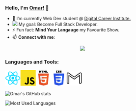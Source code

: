 ### Hello, I'm <a href="https://github.com/okhouja">Omar!</a> 👋

- 🌱 I’m currently Web Dev student @ <a href="https://digitalcareerinstitute.org/">Digital Career Institute. </a>
- <img src='https://github.githubassets.com/images/icons/emoji/unicode/1f945.png' width="21px"> My goal: Become Full Stack Developer.
- ⚡ Fun fact: **Mind Your Langauge** my Favourite Show.
- 📫 **Connect with me**:

<p align="center">
<a href="mailto:omar0940@gmail.com"   ><img  width="100px" src='https://camo.githubusercontent.com/2e31b0d0e07e5431ee3f85689b488016d52a4fb97e523ae497023a9746e2e52e/68747470733a2f2f696d672e736869656c64732e696f2f62616467652f676d61696c2d2532334431343833362e7376673f267374796c653d666f722d7468652d6261646765266c6f676f3d676d61696c266c6f676f436f6c6f723d7768697465'></a> </p>

### Languages and Tools:
<p><img src='https://github.com/okhouja/okhouja/blob/main/react.svg' width="50px"><img src='https://github.com/okhouja/okhouja/blob/main/js.svg' width="50px"><img src='https://github.com/okhouja/okhouja/blob/main/html5.svg' width="50px"><img src='https://github.com/okhouja/okhouja/blob/main/css3.svg' width="50px"><img src='https://github.com/okhouja/okhouja/blob/main/gmail.svg' width="50px"></p>


![Omar's GitHub stats](https://github-readme-stats.vercel.app/api?username=okhouja&show_icons=true&theme=chartreuse-dark)

![Most Used Languages](https://github-readme-stats.vercel.app/api/top-langs/?username=okhouja&&hide=CSS&layout=compact&theme=chartreuse-dark)


<!--
**okhouja/okhouja** is a ✨ _special_ ✨ repository because its `README.md` (this file) appears on your GitHub profile.

Here are some ideas to get you started:

- 🔭 I’m currently working on ...
- 🌱 I’m currently learning ...
- 👯 I’m looking to collaborate on ...
- 🤔 I’m looking for help with ...
- 💬 Ask me about ...
- 📫 How to reach me: ...
- 😄 Pronouns: ...
- ⚡ Fun fact: ...
-->
